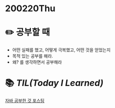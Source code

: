 # 200220Thu

# :pencil2: 공부할 때

- 어떤 실패를 했고, 어떻게 극복했고, 어떤 것을 얻었는지
- 목적 있는 공부를 해라.
- 왜? 를 생각하면서 공부해라

<!-- # 🌞 오늘의 _명언_ -->

<!-- # 📅 _어제_ 한 일

- [x] ~~_*'처음해보는 servlet&jsp'*_~~ [2020-02-14]

  - Do: 09.JSP프로그래밍(p.332~357) 학습

- [x] ~~_*'youtube 뉴렉T 자바프로그래밍 강의'*_~~ [2020-02-14]

  - Do: 자바 강의 44~48강/89강 학습 완료
    - TIL code posting 작성 -->

<!-- # :memo: _TDL(To Do List)_ -->

<!-- ❌🔺❎🔼 -->

<!-- **G**:Goal(목표)<br> -->
<!-- **D**:Do(했음) -->

# 📚 _TIL(Today I Learned)_
[자바 공부한 것 포스팅](https://github.com/DevLimK1/TIL/blob/master/JAVA/JAVA_newlecT/2020-02-20javaStudy.md)
<!-- # 📖 _독서_ 마라톤 -->

<!-- - [x] ~~_[이펙티브자바(3판)\_조슈아 블로크](https://github.com/DevLimK1/TIL/blob/master/%EB%8F%85%EC%84%9C%EB%A7%88%EB%9D%BC%ED%86%A4/%EC%9D%B4%ED%8E%99%ED%8B%B0%EB%B8%8C%EC%9E%90%EB%B0%943-E.md)_~~ [2020-01-18]
  - 읽은 page: p.23~39 / p.482 -->

<!-- - [x] ~~_*'자바성능튜닝이야기'*_~~ [2020-02-15]
  - p.57~132 -->

<!-- - [x] ~~_'CODE'_~~ [2020-01-11]
  - p.115~143 -->

<!-- # 💪 개발자라면 _운동_ 은 필수! -->

<!-- - [x] ~~_*헬스499일차 in 면목2동헬스장 07:30~09:00*_~~ [2020-02-14] -->

<!-- # :newspaper: 오늘 읽은 _it 개발, 기술 관련 기사, 블로그_ -->

<!-- # :disappointed: 오늘 _아쉬웠던 점_.. -->

<!-- - 노트북 수리 및 교체로 인하여 공부에 많은 시간을 할애하지 못함..ㅠㅠ -->

<!-- # 📅 _내일_ 할 일 -->

<!-- # 🛌 오늘 하루 _마무리_ 하며.. -->
